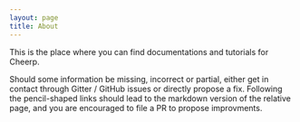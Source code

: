 ```yaml
---
layout: page
title: About
---
```


This is the place where you can find documentations and tutorials for Cheerp.

Should some information be missing, incorrect or partial, either get in contact through Gitter / GitHub issues or directly propose a fix.
Following the pencil-shaped links should lead to the markdown version of the relative page, and you are encouraged to file a PR to propose improvments.

